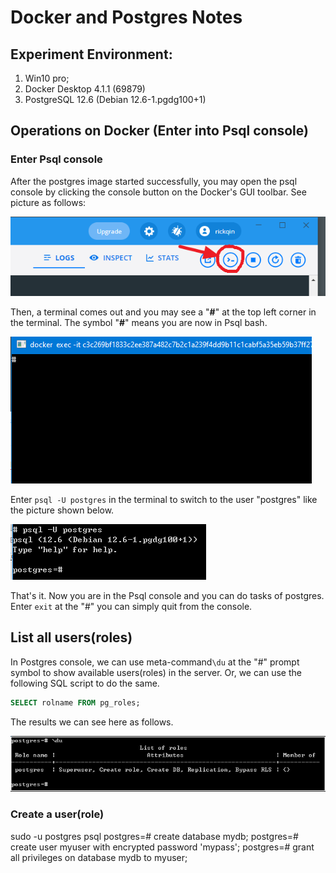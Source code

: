 # Docker and Postgres Notes

## **Experiment Environment**: 

1. Win10 pro; 
2. Docker Desktop 4.1.1 (69879)
3. PostgreSQL 12.6 (Debian 12.6-1.pgdg100+1)

## Operations on Docker (Enter into Psql console)

### Enter Psql console

After the postgres image started successfully, you may open the psql console by clicking the console button on the Docker's GUI toolbar. See picture as follows:

![Image 037](1_BasicOperations.assets/Image_037.png)

Then, a terminal comes out and you may see a "**#**" at the top left corner in the terminal. The symbol "**#**" means you are now in Psql bash.

![Image 038](./1_BasicOperations.assets/Image_038.png)

Enter `psql -U postgres` in the terminal to switch to the user "postgres" like the picture shown below.

![Image 039](1_BasicOperations.assets/Image_039.png)

That's it. Now you are in the Psql console and you can do tasks of postgres. Enter `exit` at the "#" you can simply quit from the console.

## List all users(roles)

In Postgres console, we can use meta-command`\du` at the "#" prompt symbol to show available users(roles) in the server. Or, we can use the following SQL script to do the same.

```SQL
SELECT rolname FROM pg_roles;
```

The results we can see here as follows.

![Image_001](1_BasicOperations.assets/Image_001.png)



### Create a user(role)





sudo -u postgres psql
postgres=# create database mydb;
postgres=# create user myuser with encrypted password 'mypass';
postgres=# grant all privileges on database mydb to myuser;
